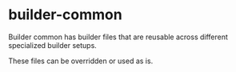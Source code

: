 # builder-common

Builder common has builder files that are reusable across different specialized builder setups.

These files can be overridden or used as is.